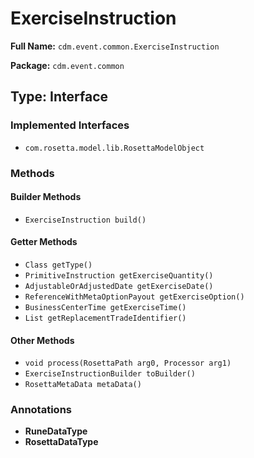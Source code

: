 # ExerciseInstruction

**Full Name:** `cdm.event.common.ExerciseInstruction`

**Package:** `cdm.event.common`

## Type: Interface

### Implemented Interfaces

- `com.rosetta.model.lib.RosettaModelObject`

### Methods

#### Builder Methods

- `ExerciseInstruction build()`

#### Getter Methods

- `Class getType()`
- `PrimitiveInstruction getExerciseQuantity()`
- `AdjustableOrAdjustedDate getExerciseDate()`
- `ReferenceWithMetaOptionPayout getExerciseOption()`
- `BusinessCenterTime getExerciseTime()`
- `List getReplacementTradeIdentifier()`

#### Other Methods

- `void process(RosettaPath arg0, Processor arg1)`
- `ExerciseInstructionBuilder toBuilder()`
- `RosettaMetaData metaData()`

### Annotations

- **RuneDataType**
- **RosettaDataType**

